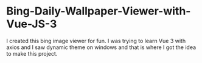 # Bing-Daily-Wallpaper-Viewer-with-Vue-JS-3
I created this bing image viewer for fun. I was trying to learn Vue 3 with axios and I saw dynamic theme on windows and that is where I got the idea to make this project.
